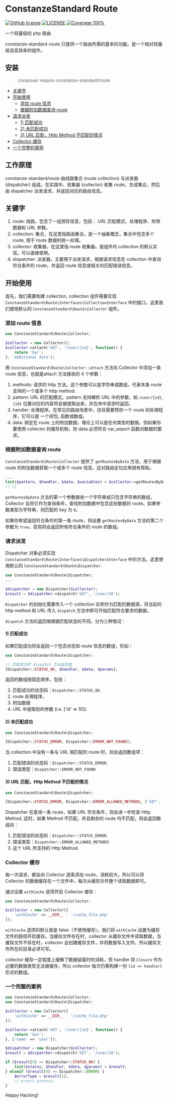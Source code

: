 # ConstanzeStandard Route

[![GitHub license](https://img.shields.io/github/license/alienwow/SnowLeopard.svg)](https://github.com/alienwow/SnowLeopard/blob/master/LICENSE)
[![LICENSE](https://img.shields.io/badge/license-Anti%20996-blue.svg)](https://github.com/996icu/996.ICU/blob/master/LICENSE)
[![Coverage 100%](https://img.shields.io/azure-devops/coverage/swellaby/opensource/25.svg)](https://github.com/constanze-standard/route)

一个轻量级的 php 路由

constanze-standard-route 只提供一个路由所需的基本的功能。是一个相对轻量级且高效率的组件。

## 安装
> composer require constanze-standard/route

* [关键字](#关键字)
* [开始使用](#开始使用)
  * [添加 route 信息](#添加-route-信息)
  * [根据附加数据查询 route](#根据附加数据查询-route)
* [请求派发](#请求派发)
  * [1) 匹配成功](#1-匹配成功)
  * [2) 未匹配成功](#2-未匹配成功)
  * [3) URL 匹配，Http Method 不匹配的情况](#3-url-匹配http-method-不匹配的情况)
* [Collector 缓存](#collector-缓存)
* [一个完整的案例](#一个完整的案例)

## 工作原理
constanze-standard/route 由线路集合 (route collection) 与派发器 (dispatcher) 组成。在实践中，收集器 (collector) 收集 route，生成集合，然后由 dispatcher 派发请求，并返回对应的路由信息。

## 关键字
1. route: 线路，包含了一组预存信息，包括： URL 匹配模式、处理程序、附带数据和 URL 参数。
2. collection: 集合，在这里指路由集合。是一个抽象概念，集合中包含多个 route, 用于 route 数据的统一处理。
3. collector: 收集器，在这里指 route 收集器。是组件内 collection 的默认实现。可以直接使用。
4. dispatcher: 派发器，主要用于派发请求，根据请求信息在 collection 中查询符合条件的 route，并返回 route 信息或相关的匹配错误信息。

## 开始使用
首先，我们需要构建 collection, collection 组件需要实现 `ConstanzeStandard\Route\Interfaces\CollectionInterface` 中的接口，这里我们使用默认的 `ConstanzeStandard\Route\Collector` 组件。

### 添加 route 信息
```php
use ConstanzeStandard\Route\Collector;

$collector = new Collector();
$collector->attach('GET', '/user/{id}', function() {
    return 'bar';
}, 'additional data');
```
用 `ConstanzeStandard\Route\Collector::attach` 方法向 Collector 中添加一条 route 信息，也就是attach 方法接收的 4 个参数：
1. methods: 请求的 http 方法。这个参数可以是字符串或数组，代表本条 route 支持的一个或多个 http method.
2. pattern: URL 的匹配模式。pattern 支持解析 URL 中的参数，如 `/user/{id}`, `{id}` 位置对应的内容将会被提取出来，并在命中请求时返回。
3. handler: 处理程序。在常见的路由场景中，往往需要预存一个 route 的处理程序，它可以是 一个闭包, 函数或数组。
4. data: 绑定在 route 上的附加数据，理论上可以是任何类型的数据，但如果你要使用 collector 的缓存机制，则 data 必须符合 var_export 函数对数据的要求。

### 根据附加数据查询 route
`ConstanzeStandard\Route\Collector` 提供了 `getRoutesByData` 方法，用于根据 route 的附加数据获取一个或多个 route 信息。这对路由定位应用很有帮助。
```php
...
list($pattern, $handler, $data, $variables) = $collector->getRoutesByData(['name' => 'Alex']);
// []
```
`getRoutesByData` 方法的第一个参数接收一个字符串或只包含字符串的数组，Collector 会将它作为查询条件，查找附加数据中包含这些数据的 route。如果参数类型为字符串，则匹配的 key 为 `0`。

如果你希望返回符合条件的第一条 route，则设置 `getRoutesByData` 方法的第二个参数为 `true`，否则将会返回所有符合条件的 route 的数组。

### 请求派发
Dispatcher 对象必须实现 `ConstanzeStandard\Route\Interfaces\DispatcherInterface` 中的方法。这里使用默认的 `ConstanzeStandard\Route\Dispatcher`.

```php
use ConstanzeStandard\Route\Dispatcher;
...

$dispatcher = new Dispatcher($collector);
$result = $dispatcher->dispatch('GET', '/user/10');
```
`Dispatcher` 的初始化需要传入一个 collection 实例作为匹配的数据源，将当前的 http method 和 URL 传入 `dispatch` 方法中即可开始匹配符合要求的数据。

`dispatch` 方法的返回值根据匹配状态的不同，分为三种情况：
#### 1) 匹配成功
如果匹配成功将会返回一个包含状态和 route 信息的数组，形如：
```php
use ConstanzeStandard\Route\Dispatcher;

// 匹配成功的 dispatch 方法返回值
[Dispatcher::STATUS_OK, $handler, $data, $params];
```
返回的数组按固定顺序，包括：
1. 匹配成功的状态码：`Dispatcher::STATUS_OK`.
2. route 处理程序。
3. 附加数据
4. URL 中提取到的参数 (i.e. ['id' => 10]).

#### 2) 未匹配成功
```php
use ConstanzeStandard\Route\Dispatcher;

[Dispatcher::STATUS_ERROR, Dispatcher::ERROR_NOT_FOUND];
```
当 collection 中没有一条与 URL 相匹配的 route 时，则会返回数组项：
1. 匹配错误的状态码：`Dispatcher::STATUS_ERROR`.
2. 错误类型：`Dispatcher::ERROR_NOT_FOUND`

#### 3) URL 匹配，Http Method 不匹配的情况
```php
use ConstanzeStandard\Route\Dispatcher;

[Dispatcher::STATUS_ERROR, Dispatcher::ERROR_ALLOWED_METHODS, ['GET', 'POST']];
```
Dispatcher 在查询一条 route，如果 URL 符合条件，则会进一步检查 Http Method, 这时，如果 Method 不匹配，并且剩余的 route 均不匹配，则会返回数组向：
1. 匹配错误的状态码：`Dispatcher::STATUS_ERROR`.
2. 错误类型：`Dispatcher::ERROR_ALLOWED_METHODS`
3. 这个 URL 所支持的 Http Method.

### Collector 缓存
每一次请求，都会向 Collector 逐条添加 route，消耗较大，所以可以将 Collector 的数据缓存在一个文件中，每次从缓存文件整个读取数据即可。

通过设置 `withCache` 选项开启 Collector 缓存：
```php
use ConstanzeStandard\Route\Collector;

$collector = new Collector([
    'withCache' => __DIR__ . '/cache_file.php'
]);
```
`withCache` 选项的默认值是 false（不使用缓存）。我们将 `withCache` 设置为缓存文件的路径开启缓存。当缓存文件存在时，collector 从缓存文件中读取数据，当缓存文件不存在时，collector 会创建缓存文件，并将数据写入文件。所以缓存文件所在的目录必须可写。

collector 缓存一定程度上缓解了数据装载时的消耗，但 handler 将 `Closure` 作为必要的数据类型无法被缓存，所以 collector 每次仍需构建一份 `[id => handler]` 形式的数组。

### 一个完整的案例
```php
use ConstanzeStandard\Route\Collector;
use ConstanzeStandard\Route\Dispatcher;

$collector = new Collector([
    'withCache' => __DIR__ . '/cache_file.php'
]);

$collector->attach('GET', '/user/{id}', function() {
    return 'bar';
}, ['name' => 'user']);

$dispatcher = new Dispatcher($collector);
$result = $dispatcher->dispatch('GET', '/user/10');

if ($result[0] == Dispatcher::STATUS_OK) {
    list($status, $handler, $data, $params) = $result;
} elseif ($result[0] == Dispatcher::ERROR) {
    $errorType = $result[1];
    // errors process.
}
```

Happy Hacking!
